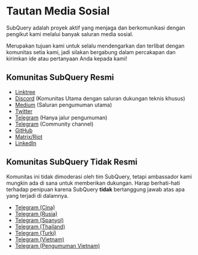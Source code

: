# Tautan Media Sosial

SubQuery adalah proyek aktif yang menjaga dan berkomunikasi dengan pengikut kami melalui banyak saluran media sosial.

Merupakan tujuan kami untuk selalu mendengarkan dan terlibat dengan komunitas setia kami, jadi silakan bergabung dalam percakapan dan kirimkan ide atau pertanyaan Anda kepada kami!

## Komunitas SubQuery Resmi

- [Linktree](https://linktr.ee/subquerynetwork)
- [Discord](https://discord.com/invite/subquery) (Komunitas Utama dengan saluran dukungan teknis khusus)
- [Medium](https://subquery.medium.com) (Saluran pengumuman utama)
- [Twitter](https://twitter.com/subquerynetwork)
- [Telegram](https://t.me/subquerynetwork) (Hanya jalur pengumuman)
- [Telegram](https://t.me/subquerynetworkcommunity) (Community channel)
- [GitHub](https://github.com/subquery/)
- [Matrix/Riot](https://matrix.to/#/#subquery:matrix.org)
- [LinkedIn](https://www.linkedin.com/company/subquery)

## Komunitas SubQuery Tidak Resmi

Komunitas ini tidak dimoderasi oleh tim SubQuery, tetapi ambassador kami mungkin ada di sana untuk memberikan dukungan. Harap berhati-hati terhadap penipuan karena SubQuery **tidak** bertanggung jawab atas apa yang terjadi di dalamnya.

- [Telegram (Cina)](https://t.me/subquerychina)
- [Telegram (Rusia)](https://t.me/SubQuery_russia)
- [Telegram (Spanyol)](https://t.me/SubQueryES)
- [Telegram (Thailand)](https://t.me/subquerynetworkthai)
- [Telegram (Turki)](https://t.me/subquery_TR)
- [Telegram (Vietnam)](https://t.me/subqueryvietnam)
- [Telegram (Pengumuman Vietnam)](https://t.me/subqueryannvn)
